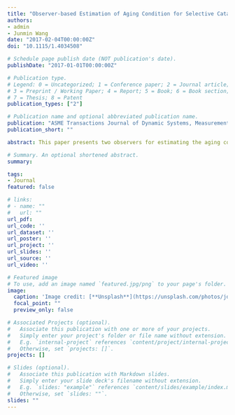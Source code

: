 ```yaml
---
title: "Observer-based Estimation of Aging Condition for Selective Catalytic Reduction Systems in Vehicle Applications"
authors:
- admin
- Junmin Wang
date: "2017-02-04T00:00:00Z"
doi: "10.1115/1.4034508"

# Schedule page publish date (NOT publication's date).
publishDate: "2017-01-01T00:00:00Z"

# Publication type.
# Legend: 0 = Uncategorized; 1 = Conference paper; 2 = Journal article;
# 3 = Preprint / Working Paper; 4 = Report; 5 = Book; 6 = Book section;
# 7 = Thesis; 8 = Patent
publication_types: ["2"]

# Publication name and optional abbreviated publication name.
publication: "ASME Transactions Journal of Dynamic Systems, Measurement and Control"
publication_short: ""

abstract: This paper presents two observers for estimating the aging condition of selective catalytic reduction (SCR) systems in vehicle applications. SCR systems have been widely recognized as one of the leading engine exhaust gas aftertreatment systems for reducing diesel powertrain tailpipe NOx emissions in ground vehicle applications. While fresh SCRs are quite effective in reducing tailpipe NOx emissions, their NOx reduction capabilities and performances may substantially degrade with in-service aging. To maintain the emission control performance of a SCR system for a diesel engine during the entire vehicle service life, it is thus critical to have an accurate estimation of the SCR system aging condition. In this paper, two Lyapunov-based observers utilizing the measurements of NOx and ammonia concentrations are analytically developed and verified in simulations for estimating the SCR aging condition. The measurement uncertainty is explicitly considered in the observer design process. A sufficient condition for the boundedness of the estimation error is derived. Simulation results under the US06 test cycle demonstrate the effectiveness of the proposed observers.

# Summary. An optional shortened abstract.
summary:

tags:
- Journal
featured: false

# links:
# - name: ""
#   url: ""
url_pdf:
url_code: ''
url_dataset: ''
url_poster: ''
url_project: ''
url_slides: ''
url_source: ''
url_video: ''

# Featured image
# To use, add an image named `featured.jpg/png` to your page's folder.
image:
  caption: 'Image credit: [**Unsplash**](https://unsplash.com/photos/jdD8gXaTZsc)'
  focal_point: ""
  preview_only: false

# Associated Projects (optional).
#   Associate this publication with one or more of your projects.
#   Simply enter your project's folder or file name without extension.
#   E.g. `internal-project` references `content/project/internal-project/index.md`.
#   Otherwise, set `projects: []`.
projects: []

# Slides (optional).
#   Associate this publication with Markdown slides.
#   Simply enter your slide deck's filename without extension.
#   E.g. `slides: "example"` references `content/slides/example/index.md`.
#   Otherwise, set `slides: ""`.
slides: ""
---
```

